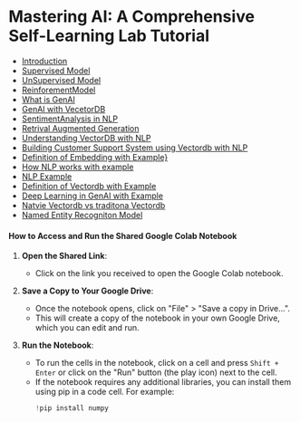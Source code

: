 #  Mastering AI: A Comprehensive Self-Learning Lab Tutorial
- [Introduction](https://colab.research.google.com/drive/1nz_dIE2Vgaua3lEvxjgxa9i02gZq8Dvo?usp=sharing)
- [Supervised Model](https://colab.research.google.com/drive/1Ze4mZuFP8ZNPrKrQYUZGFsPl33nIWT3o?usp=sharing)
- [UnSupervised Model](https://colab.research.google.com/drive/1dAsB2QwmduKZz4r2BFsuMIssOJZSYmXa?usp=sharing)
- [ReinforementModel](https://colab.research.google.com/drive/1u9s_JhxPtUYAj8kCLmhNVsFmVrYJ83Om?usp=sharing)
- [What is GenAI](https://colab.research.google.com/drive/1bWdByb0cuxnezCFEXIWFq9XI8_toWpNi?usp=sharing)
- [GenAI with VecetorDB](https://colab.research.google.com/drive/1UMoJzqZvaXBCPFqC7n7Khy-X6-uSZB3E?usp=sharing)
- [SentimentAnalysis in NLP](https://colab.research.google.com/drive/1Kw4r76xPW2YfFH4zzzJiPlCfO_x44uHt?usp=sharing)
- [Retrival Augmented Generation](https://colab.research.google.com/drive/1IC0Eo2qhfZXMxfHLQs3HcfOkukZddLwk?usp=sharing)
- [Understanding VectorDB with NLP](https://colab.research.google.com/drive/1rUH9YblrSNKFFiPdLMp9Jp1Fq8Xl92WE?usp=sharing)
- [Building Customer Support System using Vectordb with NLP](https://colab.research.google.com/drive/1jR_FSnrD2CKWsb2jSl-5MEZs5J-mZODi?usp=sharing)
- [Definition of Embedding with Example}](https://colab.research.google.com/drive/1yotBeCE5OFGDzmULJQ4YUoexUMgUnIMX?usp=sharing)
- [How NLP works with example](https://colab.research.google.com/drive/1k3cWy0St1rxsy5OQWs_mF9XYN_x9KoGs?usp=sharing)
- [NLP Example](https://colab.research.google.com/drive/16kj8eQUz8RtcJwdqZWGTAhW4l9PlNOCZ?usp=sharing)
- [Definition of Vectordb with Example](https://colab.research.google.com/drive/135Axurh5y99gb0N9iKJWywBB6JTATZ03?usp=sharing)
- [Deep Learning in GenAI with Example](https://colab.research.google.com/drive/1Nhpu-jyPb5EVvw_kxzT-txYxjHs1e1Df?usp=sharing)
- [Natvie Vectordb vs traditona Vectordb](https://colab.research.google.com/drive/1VczehNciR44bWLXoCWZeJrSVrVnePaJe?usp=sharing)
- [Named Entity Recogniton Model](https://colab.research.google.com/drive/1_j-GC9z08IU-HpQQeq7jwsNs5-k90BAp?usp=sharing)
  

#### How to Access and Run the Shared Google Colab Notebook

1. **Open the Shared Link**:
   - Click on the link you received to open the Google Colab notebook.

2. **Save a Copy to Your Google Drive**:
   - Once the notebook opens, click on "File" > "Save a copy in Drive...".
   - This will create a copy of the notebook in your own Google Drive, which you can edit and run.

3. **Run the Notebook**:
   - To run the cells in the notebook, click on a cell and press `Shift + Enter` or click on the "Run" button (the play icon) next to the cell.
   - If the notebook requires any additional libraries, you can install them using pip in a code cell. For example:
     ```python
     !pip install numpy
     ```
